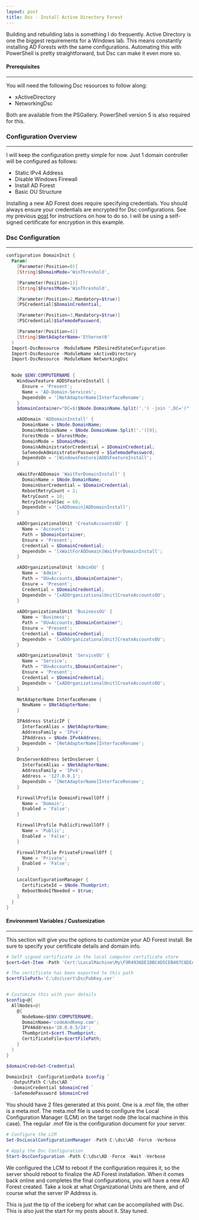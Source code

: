 ```yaml
---
layout: post
title: Dsc - Install Active Directory Forest
---
```


<p>
  Building and rebuilding labs is something I do frequently. 
  Active Directory is one the biggest requirements for a Windows lab. 
  This means constantly installing AD Forests with the same configurations. 
  Automating this with PowerShell is pretty straightforward, 
  but Dsc can make it even more so.
</p>

#### Prerequisites
----

<p>
  You will need the following Dsc resources to follow along:
  <ul>
    <li>xActiveDirectory</li>
    <li>NetworkingDsc</li>
  </ul>
  Both are available from the PSGallery. 
  PowerShell version 5 is also required for this.
</p>

### Configuration Overview
----

<p>
  I will keep the configuration pretty simple for now. 
  Just 1 domain controller will be configured as follows:
  <ul>
    <li>Static IPv4 Address</li>
    <li>Disable Windows Firewall</li>
    <li>Install AD Forest</li>
    <li>Basic OU Structure</li>
  </ul>
</p>

Installing a new AD Forest does require specifying credentials. 
You should always ensure your credentials are encrypted for Dsc configurations. 
See my previous [post](http://codeandkeep.com/Dsc-Encrypting-Credentials/) 
for instructions on how to do so. 
I will be using a self-signed certificate for encryption in this example.

### Dsc Configuration
----

```powershell
configuration DomainInit {
  Param(
    [Parameter(Position=0)]
    [String]$DomainMode='WinThreshold',

    [Parameter(Position=1)]
    [String]$ForestMode='WinThreshold',

    [Parameter(Position=2,Mandatory=$true)]
    [PSCredential]$DomainCredential,

    [Parameter(Position=3,Mandatory=$true)]
    [PSCredential]$SafemodePassword,

    [Parameter(Position=4)]
    [String]$NetAdapterName='Ethernet0'
  )
  Import-DscResource -ModuleName PSDesiredStateConfiguration
  Import-DscResource -ModuleName xActiveDirectory
  Import-DscResource -ModuleName NetworkingDsc
  

  Node $ENV:COMPUTERNAME {
    WindowsFeature ADDSFeatureInstall {
      Ensure = 'Present';
      Name = 'AD-Domain-Services';
      DependsOn = '[NetAdapterName]InterfaceRename';
    }
    $domainContainer="DC=$($Node.DomainName.Split('.') -join ',DC=')"

    xADDomain 'ADDomainInstall' {
      DomainName = $Node.DomainName;
      DomainNetbiosName = $Node.DomainName.Split('.')[0];
      ForestMode = $ForestMode;
      DomainMode = $DomainMode;
      DomainAdministratorCredential = $DomainCredential;
      SafemodeAdministratorPassword = $SafemodePassword;
      DependsOn = '[WindowsFeature]ADDSFeatureInstall';
    }

    xWaitForADDomain 'WaitForDomainInstall' {
      DomainName = $Node.DomainName;
      DomainUserCredential = $DomainCredential;
      RebootRetryCount = 2;
      RetryCount = 10;
      RetryIntervalSec = 60;
      DependsOn = '[xADDomain]ADDomainInstall';
    }

    xADOrganizationalUnit 'CreateAccountsOU' {
      Name = 'Accounts';
      Path = $DomainContainer;
      Ensure = 'Present';
      Credential = $DomainCredential;
      DependsOn = '[xWaitForADDomain]WaitForDomainInstall';
    }

    xADOrganizationalUnit 'AdminOU' {
      Name = 'Admin';
      Path = "OU=Accounts,$DomainContainer";
      Ensure = 'Present';
      Credential = $DomainCredential;
      DependsOn = '[xADOrganizationalUnit]CreateAccountsOU';
    }
    
    xADOrganizationalUnit 'BusinessOU' {
      Name = 'Business';
      Path = "OU=Accounts,$DomainContainer";
      Ensure = 'Present';
      Credential = $DomainCredential;
      DependsOn = '[xADOrganizationalUnit]CreateAccountsOU';
    }

    xADOrganizationalUnit 'ServiceOU' {
      Name = 'Service';
      Path = "OU=Accounts,$DomainContainer";
      Ensure = 'Present';
      Credential = $DomainCredential;
      DependsOn = '[xADOrganizationalUnit]CreateAccountsOU';
    }

    NetAdapterName InterfaceRename {
      NewName = $NetAdapterName;
    }

    IPAddress StaticIP {
      InterfaceAlias = $NetAdapterName;
      AddressFamily = 'IPv4';
      IPAddress = $Node.IPv4Address;
      DependsOn = '[NetAdapterName]InterfaceRename';
    }

    DnsServerAddress SetDnsServer {
      InterfaceAlias = $NetAdapterName;
      AddressFamily = 'IPv4';
      Address = '127.0.0.1';
      DependsOn = '[NetAdapterName]InterfaceRename';
    }

    FirewallProfile DomainFirewallOff {
      Name = 'Domain';
      Enabled = 'False';
    }

    FirewallProfile PublicFirewallOff {
      Name = 'Public';
      Enabled = 'False';
    }

    FirewallProfile PrivateFirewallOff {
      Name = 'Private';
      Enabled = 'False';
    }

    LocalConfigurationManager {
      CertificateId = $Node.Thumbprint;
      RebootNodeIfNeeded = $true;
    }
  }
}
```

#### Environment Variables / Customization
----

<p>
  This section will give you the options to customize your AD Forest install. 
  Be sure to specify your certificate details and domain info.
</p>

```powershell
# Self signed certificate in the local computer certificate store
$cert=Get-Item -Path 'Cert:\LocalMachine\My\F9R4936DE1DBC4D5CEB407C8DEA2E2A3EC8C9F32'

# The certificate has been exported to this path
$certFilePath='C:\dsc\cert\DscPubKey.cer'


# Customize this with your details
$config=@{
  AllNodes=@(
    @{
      NodeName=$ENV:COMPUTERNAME;
      DomainName='codeAndKeep.com';
      IPV4Address='10.0.0.5/24';
      Thumbprint=$cert.Thumbprint;
      CertificateFile=$certFilePath;
    }
  )
}

$domainCred=Get-Credential

DomainInit -ConfigurationData $config `
  -OutputPath C:\dsc\AD `
  -DomainCredential $domainCred `
  -SafemodePassword $domainCred 
```

<p>
  You should have 2 files generated at this point. 
  One is a .mof file, the other is a meta.mof. 
  The meta.mof file is used to configure the Local Configuration Manager (LCM) 
  on the target node (the local machine in this case). 
  The regular .mof file is the configuration document for your server.
</p>

```powershell
# Configure the LCM
Set-DscLocalConfigurationManager -Path C:\dsc\AD -Force -Verbose

# Apply the Dsc Configuration 
Start-DscConfiguration -Path C:\dsc\AD -Force -Wait -Verbose
```

<p>
  We configured the LCM to reboot if the configuration requires it, 
  so the server should reboot to finalize the AD Forest installation. 
  When it comes back online and completes the final configurations, 
  you will have a new AD Forest created. 
  Take a look at what Organizational Units are there, 
  and of course what the server IP Address is.
</p>

<p>
  This is just the tip of the iceberg for what can be accomplished with Dsc. 
  This is also just the start for my posts about it. 
  Stay tuned.
</p>
